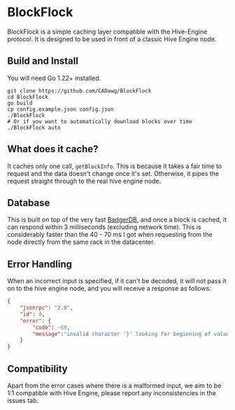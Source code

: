 # BlockFlock

BlockFlock is a simple caching layer compatible with the Hive-Engine protocol. It is designed to be used in front of a classic Hive Engine node.

## Build and Install

You will need Go 1.22+ installed.

```shell
git clone https://github.com/CADawg/BlockFlock
cd BlockFlock
go build
cp config.example.json config.json
./BlockFlock
# Or if you want to automatically download blocks over time
./BlockFlock auto
```

## What does it cache?

It caches only one call, `getBlockInfo`. This is because it takes a fair time to request and the data doesn't change once it's set. Otherwise, it pipes the request straight through to the real hive engine node.

## Database

This is built on top of the very fast [BadgerDB](https://pkg.go.dev/github.com/dgraph-io/badger), and once a block is cached, it can respond within 3 milliseconds (excluding network time). This is considerably faster than the 40 - 70 ms I got when requesting from the node directly from the same rack in the datacenter.

## Error Handling

When an incorrect input is specified, if it can't be decoded, it will not pass it on to the hive engine node, and you will receive a response as follows:

```json
{
    "jsonrpc": "2.0",
    "id": 0,
    "error": {
        "code": -69,
        "message":"invalid character '}' looking for beginning of value"
    }
}
```

## Compatibility

Apart from the error cases where there is a malformed input, we aim to be 1:1 compatible with Hive Engine, please report any inconsistencies in the issues tab.